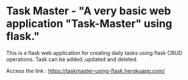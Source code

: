 # Task Master - "A very basic web application "Task-Master" using flask."  

This is a flask web application for creating daily tasks using flask CRUD operations. Task can be added ,updated and deleted.
                                                                                                                          
Access the link : https://taskmaster-using-flask.herokuapp.com/
